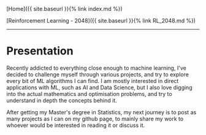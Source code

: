 [Home]({{ site.baseurl }}{% link index.md %})

[Reinforcement Learning - 2048]({{ site.baseurl }}{% link RL_2048.md %})

* * *

# Presentation

Recently addicted to everything close enough to machine learning, I've decided to challenge myself through various projects, and try to explore every bit of ML algorithms I can find. I am mostly interested in direct applications with ML, such as AI and Data Science, but I also love digging into the actual mathematics and optimisation problems, and try to understand in depth the concepts behind it.

After getting my Master's degree in Statistics, my next journey is to post as many projects as I can on my github page, to mainly share my work to whoever would be interested in reading it or discuss it.

